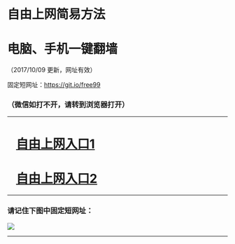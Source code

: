 ﻿# 自由上网简易方法

# 电脑、手机一键翻墙

（2017/10/09 更新，网址有效）

固定短网址：https://git.io/free99

### （微信如打不开，请转到浏览器打开）


***





# &nbsp;&nbsp; <a href="http://ft245232339.fwq-tz-1001.info/fwqtz01.html?t=100900114005 " target="_blank">自由上网入口1</a>
# &nbsp;&nbsp; <a href="http://ft965823135.fwq-tz-1002.info/fwqtz02.html?t=10090016103 " target="_blank">自由上网入口2</a>
***

### 请记住下图中固定短网址：

<img src="https://s3-us-west-2.amazonaws.com/fwq-1001/yjfq-20170905okok.png" /> 


***

